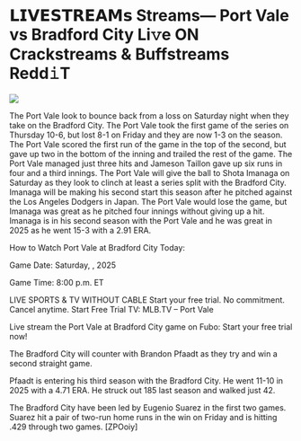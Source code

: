 # 𝗟𝗜𝗩𝗘𝗦𝗧𝗥𝗘𝗔𝗠𝘀 Streams— Port Vale vs Bradford City Li𝚟e ON Crackstreams & Buffstreams Redd𝚒T  
  
  
[![](https://i.imgur.com/qSNzIqt.png)](https://movie.rssnews.media/KFoCZqjjb.php)  
  
The Port Vale look to bounce back from a loss on Saturday night when they take on the Bradford City. The Port Vale took the first game of the series on Thursday 10-6, but lost 8-1 on Friday and they are now 1-3 on the season. The Port Vale scored the first run of the game in the top of the second, but gave up two in the bottom of the inning and trailed the rest of the game. The Port Vale managed just three hits and Jameson Taillon gave up six runs in four and a third innings. The Port Vale will give the ball to Shota Imanaga on Saturday as they look to clinch at least a series split with the Bradford City. Imanaga will be making his second start this season after he pitched against the Los Angeles Dodgers in Japan. The Port Vale would lose the game, but Imanaga was great as he pitched four innings without giving up a hit. Imanaga is in his second season with the Port Vale and he was great in 2025 as he went 15-3 with a 2.91 ERA.

How to Watch Port Vale at Bradford City Today:

Game Date: Saturday, , 2025

Game Time: 8:00 p.m. ET

LIVE SPORTS & TV WITHOUT CABLE
Start your free trial. No commitment. Cancel anytime.
Start Free Trial
TV: MLB.TV – Port Vale

Live stream the Port Vale at Bradford City game on Fubo: Start your free trial now!

The Bradford City will counter with Brandon Pfaadt as they try and win a second straight game.

Pfaadt is entering his third season with the Bradford City. He went 11-10 in 2025 with a 4.71 ERA. He struck out 185 last season and walked just 42.

The Bradford City have been led by Eugenio Suarez in the first two games. Suarez hit a pair of two-run home runs in the win on Friday and is hitting .429 through two games. [ZPOoiy]